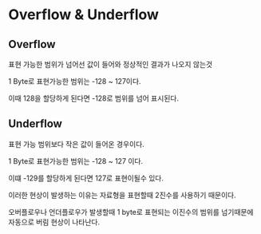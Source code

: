 # Overflow & Underflow

## Overflow
표현 가능한 범위가 넘어선 값이 들어와 정상적인 결과가 나오지 않는것 

1 Byte로 표현가능한 범위는 -128 ~ 127이다.

이때 128을 할당하게 된다면 -128로 범위를 넘어 표시된다.

## Underflow
표현 가능 범위보다 작은 값이 들어온 경우이다.

1 Byte로 표현가능한 범위는 -128 ~ 127 이다.

이떄 -129를 할당하게 된다면 127로 표현이될수 있다.


이러한 현상이 발생하는 이유는 자료형을 표현할때 2진수를 사용하기 때문이다.

오버플로우나 언더플로우가 발생할때 1 byte로 표현되는 이진수의 범위를 넘기때문에 자동으로 버림 현상이 나타난다.